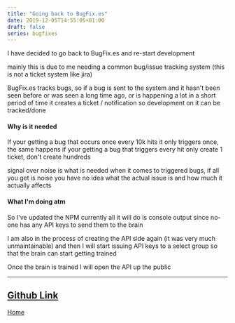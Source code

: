 ```yaml
---
title: "Going back to BugFix.es"
date: 2019-12-05T14:55:05+01:00
draft: false
series: bugfixes
---
```

I have decided to go back to BugFix.es and re-start development

mainly this is due to me needing a common bug/issue tracking system (this is not a ticket system like jira)

BugFix.es tracks bugs, so if a bug is sent to the system and it hasn't been seen before or was seen a long time ago, or is happening a lot in a short period of time
it creates a ticket / notification so development on it can be tracked/done

#### Why is it needed
If your getting a bug that occurs once every 10k hits it only triggers once, the same happens if your getting a bug that triggers every hit only create 1 ticket, don't create hundreds

signal over noise is what is needed when it comes to triggered bugs, if all you get is noise you have no idea what the actual issue is and how much it actually affects

#### What I'm doing atm
So I've updated the NPM currently all it will do is console output since no-one has any API keys to send them to the brain

I am also in the process of creating the API side again (it was very much unmaintainable) and then I will start issuing API keys to a select group so that the brain can start getting trained

Once the brain is trained I will open the API up the public

---
[Github Link](https://github.com/bugfixes)
--
[Home](/)
